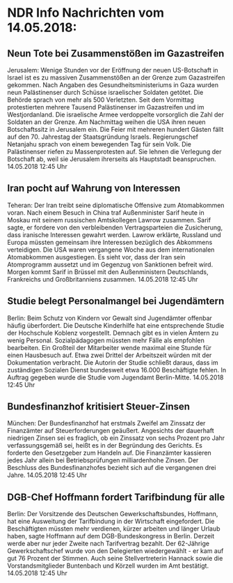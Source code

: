 # NDR Info Nachrichten vom 14.05.2018:


## Neun Tote bei Zusammenstößen im Gazastreifen
Jerusalem: Wenige Stunden vor der Eröffnung der neuen US-Botschaft in Israel ist es zu massiven Zusammenstößen an der Grenze zum Gazastreifen gekommen. Nach Angaben des Gesundheitsministeriums in Gaza wurden neun Palästinenser durch Schüsse israelischer Soldaten getötet. Die Behörde sprach von mehr als 500 Verletzten. Seit dem Vormittag protestierten mehrere Tausend Palästinenser im Gazastreifen und im Westjordanland. Die israelische Armee verdoppelte vorsorglich die Zahl der Soldaten an der Grenze. Am Nachmittag weihen die USA ihren neuen Botschaftssitz in Jerusalem ein. Die Feier mit mehreren hundert Gästen fällt auf den 70. Jahrestag der Staatsgründung Israels. Regierungschef Netanjahu sprach von einem bewegenden Tag für sein Volk. Die Palästinenser riefen zu Massenprotesten auf. Sie lehnen die Verlegung der Botschaft ab, weil sie Jerusalem ihrerseits als Hauptstadt beanspruchen. 14.05.2018 12:45 Uhr 

## Iran pocht auf Wahrung von Interessen
Teheran: Der Iran treibt seine diplomatische Offensive zum Atomabkommen voran. Nach einem Besuch in China traf Außenminister Sarif heute in Moskau mit seinem russischen Amtskollegen Lawrow zusammen. Sarif sagte, er fordere von den verbleibenden Vertragsparteien die Zusicherung, dass iranische Interessen gewahrt werden. Lawrow erklärte, Russland und Europa müssten gemeinsam ihre Interessen bezüglich des Abkommens verteidigen. Die USA waren vergangene Woche aus dem internationalen Atomabkommen ausgestiegen. Es sieht vor, dass der Iran sein Atomprogramm aussetzt und im Gegenzug von Sanktionen befreit wird. Morgen kommt Sarif in Brüssel mit den Außenministern Deutschlands, Frankreichs und Großbritanniens zusammen. 14.05.2018 12:45 Uhr 

## Studie belegt Personalmangel bei Jugendämtern
Berlin: Beim Schutz von Kindern vor Gewalt sind Jugendämter offenbar häufig überfordert. Die Deutsche Kinderhilfe hat eine entsprechende Studie der Hochschule Koblenz vorgestellt. Demnach gibt es in vielen Ämtern zu wenig Personal. Sozialpädagogen müssten mehr Fälle als empfohlen bearbeiten. Ein Großteil der Mitarbeiter wende maximal eine Stunde für einen Hausbesuch auf. Etwa zwei Drittel der Arbeitszeit würden mit der Dokumentation verbracht. Die Autorin der Studie schließt daraus, dass im zuständigen Sozialen Dienst bundesweit etwa 16.000 Beschäftigte fehlen. In Auftrag gegeben wurde die Studie vom Jugendamt Berlin-Mitte. 14.05.2018 12:45 Uhr 

## Bundesfinanzhof kritisiert Steuer-Zinsen
München: Der Bundesfinanzhof hat erstmals Zweifel am Zinssatz der Finanzämter auf Steuerforderungen geäußert. Angesichts der dauerhaft niedrigen Zinsen sei es fraglich, ob ein Zinssatz von sechs Prozent pro Jahr verfassungsgemäß sei, heißt es in der Begründung des Gerichts. Es forderte den Gesetzgeber zum Handeln auf. Die Finanzämter kassieren jedes Jahr allein bei Betriebsprüfungen milliardenhohe Zinsen. Der Beschluss des Bundesfinanzhofes bezieht sich auf die vergangenen drei Jahre. 14.05.2018 12:45 Uhr 

## DGB-Chef Hoffmann fordert Tarifbindung für alle
Berlin: Der Vorsitzende des Deutschen Gewerkschaftsbundes, Hoffmann, hat eine Ausweitung der Tarifbindung in der Wirtschaft eingefordert. Die Beschäftigten müssten mehr verdienen, kürzer arbeiten und länger Urlaub haben, sagte Hoffmann auf dem DGB-Bundeskongress in Berlin. Derzeit werde aber nur jeder Zweite nach Tarifvertrag bezahlt. Der 62-Jährige Gewerkschaftschef wurde von den Delegierten wiedergewählt - er kam auf gut 76 Prozent der Stimmen. Auch seine Stellvertreterin Hannack sowie die Vorstandsmitglieder Buntenbach und Körzell wurden im Amt bestätigt. 14.05.2018 12:45 Uhr 
